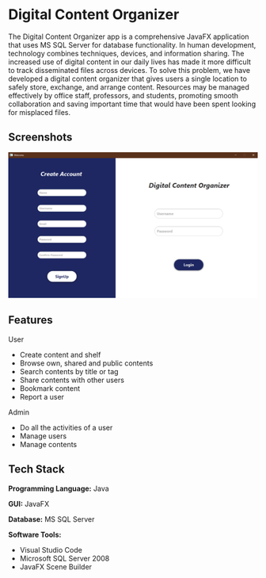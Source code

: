 # Digital Content Organizer

The Digital Content Organizer app is a comprehensive JavaFX application that uses MS SQL Server for database functionality.
In human development, technology combines techniques, devices, and information sharing. The increased use of digital content in our daily lives has made it more difficult to track disseminated files across devices. To solve this problem, we have developed a digital content organizer that gives users a single location to safely store, exchange, and arrange content. Resources may be managed effectively by office staff, professors, and students, promoting smooth collaboration and saving important time that would have been spent looking for misplaced files.



## Screenshots

![App Screenshot](https://github.com/malihaa073/Digital-Content-Organizer/blob/master/DigitalContentOrganizer/signup.png?raw=true)


## Features
User
- Create content and shelf
- Browse own, shared and public contents
- Search contents by title or tag
- Share contents with other users
- Bookmark content
- Report a user
 
Admin
- Do all the activities of a user
- Manage users
- Manage contents

## Tech Stack

**Programming Language:** Java

**GUI:** JavaFX

**Database:** MS SQL Server

**Software Tools:** 
- Visual Studio Code
- Microsoft SQL Server 2008
- JavaFX Scene Builder


